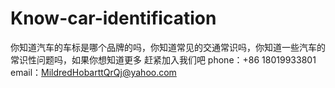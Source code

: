# Know-car-identification

你知道汽车的车标是哪个品牌的吗，你知道常见的交通常识吗，你知道一些汽车的常识性问题吗，如果你想知道更多 赶紧加入我们吧
phone：+86 18019933801
email：MildredHobarttQrQj@yahoo.com
